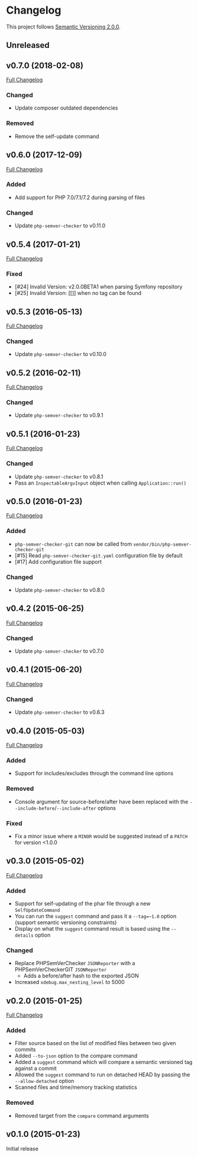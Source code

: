 # Changelog

This project follows [Semantic Versioning 2.0.0](http://semver.org/).

## <a name="unreleased"></a>Unreleased

## <a name="v0.7.0"></a>v0.7.0 (2018-02-08)
[Full Changelog](https://github.com/tomzx/php-semver-checker-git/compare/v0.6.0...v0.7.0)
### Changed
* Update composer outdated dependencies

### Removed
* Remove the self-update command

## <a name="v0.6.0"></a>v0.6.0 (2017-12-09)
[Full Changelog](https://github.com/tomzx/php-semver-checker-git/compare/v0.5.4...v0.6.0)
### Added
* Add support for PHP 7.0/7.1/7.2 during parsing of files

### Changed
* Update `php-semver-checker` to v0.11.0

## <a name="v0.5.4"></a>v0.5.4 (2017-01-21)
[Full Changelog](https://github.com/tomzx/php-semver-checker-git/compare/v0.5.3...v0.5.4)
### Fixed
* [#24] Invalid Version: v2.0.0BETA1 when parsing Symfony repository
* [#25] Invalid Version: [[]] when no tag can be found

## <a name="v0.5.3"></a>v0.5.3 (2016-05-13)
[Full Changelog](https://github.com/tomzx/php-semver-checker-git/compare/v0.5.2...v0.5.3)
### Changed
* Update `php-semver-checker` to v0.10.0

## <a name="v0.5.2"></a>v0.5.2 (2016-02-11)
[Full Changelog](https://github.com/tomzx/php-semver-checker-git/compare/v0.5.1...v0.5.2)
### Changed
* Update `php-semver-checker` to v0.9.1

## <a name="v0.5.1"></a>v0.5.1 (2016-01-23)
[Full Changelog](https://github.com/tomzx/php-semver-checker-git/compare/v0.5.0...v0.5.1)
### Changed
* Update `php-semver-checker` to v0.8.1
* Pass an `InspectableArgvInput` object when calling `Application::run()`

## <a name="v0.5.0"></a>v0.5.0 (2016-01-23)
[Full Changelog](https://github.com/tomzx/php-semver-checker-git/compare/v0.4.2...v0.5.0)
### Added
* `php-semver-checker-git` can now be called from `vendor/bin/php-semver-checker-git`
* [#15] Read `php-semver-checker-git.yaml` configuration file by default
* [#17] Add configuration file support

### Changed
* Update `php-semver-checker` to v0.8.0

## <a name="v0.4.2"></a>v0.4.2 (2015-06-25)
[Full Changelog](https://github.com/tomzx/php-semver-checker-git/compare/v0.4.1...v0.4.2)
### Changed
* Update `php-semver-checker` to v0.7.0

## <a name="v0.4.1"></a>v0.4.1 (2015-06-20)
[Full Changelog](https://github.com/tomzx/php-semver-checker-git/compare/v0.4.0...v0.4.1)
### Changed
* Update `php-semver-checker` to v0.6.3

## <a name="v0.4.0"></a>v0.4.0 (2015-05-03)
[Full Changelog](https://github.com/tomzx/php-semver-checker-git/compare/v0.3.0...v0.4.0)
### Added
* Support for includes/excludes through the command line options

### Removed
* Console argument for source-before/after have been replaced with the `--include-before`/`--include-after` options

### Fixed
* Fix a minor issue where a `MINOR` would be suggested instead of a `PATCH` for version <1.0.0

## <a name="v0.3.0"></a>v0.3.0 (2015-05-02)
[Full Changelog](https://github.com/tomzx/php-semver-checker-git/compare/v0.2.0...v0.3.0)
### Added
* Support for self-updating of the phar file through a new `SelfUpdateCommand`
* You can run the `suggest` command and pass it a `--tag=~1.0` option (support semantic versioning constraints)
* Display on what the `suggest` command result is based using the `--details` option

### Changed
* Replace PHPSemVerChecker `JSONReporter` with a PHPSemVerCheckerGIT `JSONReporter`
	* Adds a before/after hash to the exported JSON
* Increased `xdebug.max_nesting_level` to 5000

## <a name="v0.2.0"></a>v0.2.0 (2015-01-25)
[Full Changelog](https://github.com/tomzx/php-semver-checker-git/compare/v0.1.0...v0.2.0)
### Added
* Filter source based on the list of modified files between two given commits
* Added `--to-json` option to the compare command
* Added a `suggest` command which will compare a semantic versioned tag against a commit
* Allowed the `suggest` command to run on detached HEAD by passing the `--allow-detached` option
* Scanned files and time/memory tracking statistics

### Removed
* Removed target from the `compare` command arguments

## <a name="v0.1.0"></a>v0.1.0 (2015-01-23)

Initial release
